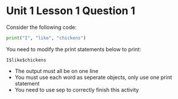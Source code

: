 # Unit 1 Lesson 1 Question 1

Consider the following code:

```Python
print("I", "like", "chickens")
```

You need to modify the print statements below to print:

```
I$like$chickens
```

- The output must all be on one line
- You must use each word as seperate objects, only use one print statement
- You need to use sep to correctly finish this activity